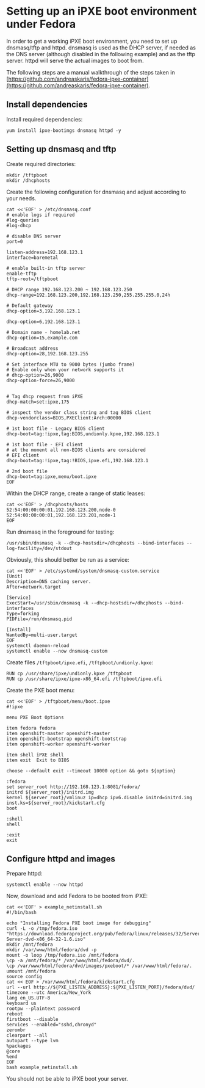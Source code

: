 # Setting up an iPXE boot environment under Fedora

In order to get a working iPXE boot environment, you need to set up dnsmasq/tftp and httpd. dnsmasq is used as the DHCP server, if needed as the DNS server (although disabled in the following example) and as the tftp server. httpd will serve the actual images to boot from.

The following steps are a manual walkthrough of the steps taken in [https://github.com/andreaskaris/fedora-ipxe-container](https://github.com/andreaskaris/fedora-ipxe-container).

## Install dependencies

Install required dependencies:
~~~
yum install ipxe-bootimgs dnsmasq httpd -y
~~~

## Setting up dnsmasq and tftp

Create required directories:
~~~
mkdir /tftpboot
mkdir /dhcphosts
~~~

Create the following configuration for dnsmasq and adjust according to your needs.
~~~
cat <<'EOF' > /etc/dnsmasq.conf
# enable logs if required
#log-queries
#log-dhcp

# disable DNS server
port=0

listen-address=192.168.123.1
interface=baremetal

# enable built-in tftp server
enable-tftp
tftp-root=/tftpboot

# DHCP range 192.168.123.200 ~ 192.168.123.250
dhcp-range=192.168.123.200,192.168.123.250,255.255.255.0,24h

# Default gateway
dhcp-option=3,192.168.123.1

dhcp-option=6,192.168.123.1

# Domain name - homelab.net
dhcp-option=15,example.com

# Broadcast address
dhcp-option=28,192.168.123.255

# Set interface MTU to 9000 bytes (jumbo frame)
# Enable only when your network supports it
# dhcp-option=26,9000
dhcp-option-force=26,9000


# Tag dhcp request from iPXE
dhcp-match=set:ipxe,175

# inspect the vendor class string and tag BIOS client
dhcp-vendorclass=BIOS,PXEClient:Arch:00000

# 1st boot file - Legacy BIOS client
dhcp-boot=tag:!ipxe,tag:BIOS,undionly.kpxe,192.168.123.1

# 1st boot file - EFI client
# at the moment all non-BIOS clients are considered
# EFI client
dhcp-boot=tag:!ipxe,tag:!BIOS,ipxe.efi,192.168.123.1

# 2nd boot file
dhcp-boot=tag:ipxe,menu/boot.ipxe
EOF
~~~

Within the DHCP range, create a range of static leases:
~~~
cat <<'EOF' > /dhcphosts/hosts 
52:54:00:00:00:01,192.168.123.200,node-0
52:54:00:00:00:01,192.168.123.201,node-1
EOF
~~~

Run dnsmasq in the foreground for testing:
~~~
/usr/sbin/dnsmasq -k --dhcp-hostsdir=/dhcphosts --bind-interfaces --log-facility=/dev/stdout
~~~

Obviously, this should better be run as a service:
~~~
cat <<'EOF' > /etc/systemd/system/dnsmasq-custom.service 
[Unit]
Description=DNS caching server.
After=network.target

[Service]
ExecStart=/usr/sbin/dnsmasq -k --dhcp-hostsdir=/dhcphosts --bind-interfaces
Type=forking
PIDFile=/run/dnsmasq.pid

[Install]
WantedBy=multi-user.target
EOF
systemctl daemon-reload
systemctl enable --now dnsmasq-custom
~~~

Create files `/tftpboot/ipxe.efi`, `/tftpboot/undionly.kpxe`:
~~~
RUN cp /usr/share/ipxe/undionly.kpxe /tftpboot
RUN cp /usr/share/ipxe/ipxe-x86_64.efi /tftpboot/ipxe.efi
~~~

Create the PXE boot menu:
~~~
cat <<'EOF' > /tftpboot/menu/boot.ipxe 
#!ipxe 

menu PXE Boot Options

item fedora fedora
item openshift-master openshift-master
item openshift-bootstrap openshift-bootstrap
item openshift-worker openshift-worker

item shell iPXE shell
item exit  Exit to BIOS

choose --default exit --timeout 10000 option && goto ${option}

:fedora
set server_root http://192.168.123.1:8081/fedora/
initrd ${server_root}/initrd.img
kernel ${server_root}/vmlinuz ip=dhcp ipv6.disable initrd=initrd.img inst.ks=${server_root}/kickstart.cfg
boot

:shell
shell

:exit
exit
~~~

## Configure httpd and images

Prepare httpd:
~~~
systemctl enable --now httpd
~~~

Now, download and add Fedora to be booted from iPXE:
~~~
cat <<'EOF' > example_netinstall.sh
#!/bin/bash

echo "Installing Fedora PXE boot image for debugging"
curl -L -o /tmp/fedora.iso "https://download.fedoraproject.org/pub/fedora/linux/releases/32/Server/x86_64/iso/Fedora-Server-dvd-x86_64-32-1.6.iso"
mkdir /mnt/fedora
mkdir /var/www/html/fedora/dvd -p
mount -o loop /tmp/fedora.iso /mnt/fedora
\cp -a /mnt/fedora/* /var/www/html/fedora/dvd/.
\cp /var/www/html/fedora/dvd/images/pxeboot/* /var/www/html/fedora/.
umount /mnt/fedora
source config 
cat << EOF > /var/www/html/fedora/kickstart.cfg
url --url http://${PXE_LISTEN_ADDRESS}:${PXE_LISTEN_PORT}/fedora/dvd/
timezone --utc America/New_York
lang en_US.UTF-8
keyboard us
rootpw --plaintext password
reboot
firstboot --disable
services --enabled="sshd,chronyd"
zerombr
clearpart --all
autopart --type lvm
%packages
@core
%end
EOF
bash example_netinstall.sh
~~~

You should not be able to iPXE boot your server.
